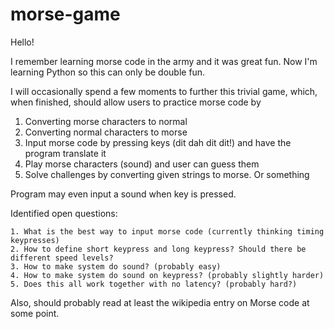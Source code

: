 # morse-game
Hello!

I remember learning morse code in the army and it was great fun. Now I'm learning Python
so this can only be double fun.

I will occasionally spend a few moments to further this trivial game, which, when finished, should allow users to
practice morse code by 

1. Converting morse characters to normal 
2. Converting normal characters to morse
3. Input morse code by pressing keys (dit dah dit dit!) and have the program translate it
4. Play morse characters (sound) and user can guess them
5. Solve challenges by converting given strings to morse. Or something

Program may even input a sound when key is pressed.

Identified open questions:

    1. What is the best way to input morse code (currently thinking timing keypresses)
    2. How to define short keypress and long keypress? Should there be different speed levels?
    3. How to make system do sound? (probably easy)
    4. How to make system do sound on keypress? (probably slightly harder)
    5. Does this all work together with no latency? (probably hard?)

Also, should probably read at least the wikipedia entry on Morse code at some point.
